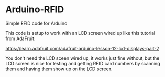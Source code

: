 # Arduino-RFID
Simple RFID code for Arduino

This code is setup to work with an LCD screen wired up like this tutorial from AdaFruit:

https://learn.adafruit.com/adafruit-arduino-lesson-12-lcd-displays-part-2

You don't need the LCD sceen wired up, it works just fine without, but the LCD screen is nice for testing and getting RFID card numbers by scanning them and having them show up on the LCD screen.
